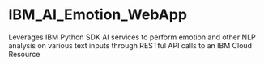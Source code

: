 # IBM_AI_Emotion_WebApp
Leverages IBM Python SDK AI services to perform emotion and other NLP analysis on various text inputs through RESTful API calls to an IBM Cloud Resource
